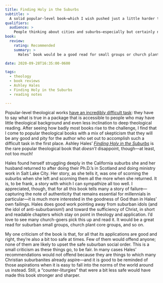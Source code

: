 ```yaml
---
title: Finding Holy in the Suburbs
subtitle: >
  A solid popular-level book—which I wish pushed just a little harder than it does.
qualifiers:
  audience: >
    People thinking about cities and suburbs—especially but certainly not only other orthodoxy Christians.
book:
  review:
    rating: Recommended
    summary: >
      Hales’ book would be a good read for small groups or church plant core teams in suburban contexts. But while its theology is good and its suggestions right, they are sometimes a *little* too comfortable.

date: 2020-09-28T16:35:00-0600

tags:
  - theology
  - book reviews
  - Ashley Hales
  - Finding Holy in the Suburbs
  - reading notes

---
```


Popular-level theological works [have an incredibly difficult task][prev]: they have to say what is true in a package that is accessible to people who may have little theological background and even less inclination to deep theological reading. After seeing how badly most books rise to the challenge, I find that I come to popular theological books with a mix of skepticism that they will be any good and pity for the author who set out to accomplish such a difficult task in the first place. Ashley Hales’ [<cite>Finding Holy in the Suburbs</cite>]({{book.link}}) is the rare popular theological book that *doesn’t* disappoint, though—at least, not too much!

[prev]: https://v5.chriskrycho.com/journal/can-you-recommend-a-book-on-this/

Hales found herself struggling deeply in the California suburbs she and her husband returned to after doing their Ph.D.’s in Scotland and doing ministry work in Salt Lake City. Her story, as she tells it, was one of scorning the suburbs when she left and scorning them all the more when she returned. It is, to be frank, a story with which I can sympathize all too well. I appreciated, though, that for all this book tells many a story of failure—capturing the note of authenticity that remains essential for millennials in particular—it is much more interested in the goodness of God than in Hales’ own failings. Hales does good work pointing away from suburban idols (and the idol of anti-suburbanism!) and toward the sufficiency of Christ, in short and readable chapters which stay on point in theology and application. I’d love to see many church-goers pick this up and read it. It would be a great read for suburban small groups, church plant core groups, and so on.

My one criticism of the book is that, for all that its applications are good and right, they’re also a bit too safe at times. Few of them would offend anyone; none of them are likely to upset the safe suburban social order. This is a small criticism as these things go, to be fair. In many cases Hales’ recommendations would not offend because they are things to which many Christian suburbanites already aspire—and it is good to be reminded of those aspirations when it is easy to fall into the norms of the world around us instead. Still, a “counter-liturgies” that were a bit less safe would have made this book stronger and sharper.